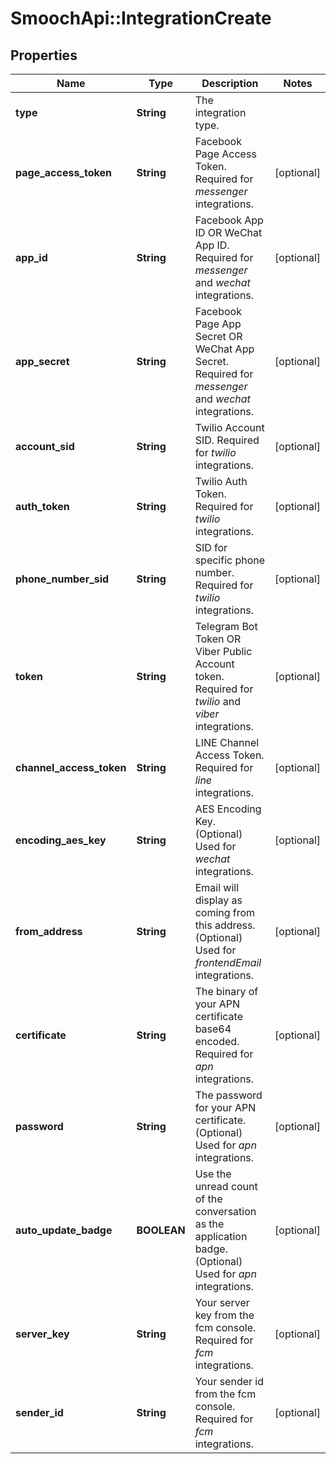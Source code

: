 # SmoochApi::IntegrationCreate

## Properties
Name | Type | Description | Notes
------------ | ------------- | ------------- | -------------
**type** | **String** | The integration type. | 
**page_access_token** | **String** | Facebook Page Access Token. Required for *messenger* integrations.  | [optional] 
**app_id** | **String** | Facebook App ID OR WeChat App ID. Required for *messenger* and *wechat* integrations.  | [optional] 
**app_secret** | **String** | Facebook Page App Secret OR WeChat App Secret. Required for *messenger* and *wechat* integrations.  | [optional] 
**account_sid** | **String** | Twilio Account SID. Required for *twilio* integrations.  | [optional] 
**auth_token** | **String** | Twilio Auth Token. Required for *twilio* integrations.  | [optional] 
**phone_number_sid** | **String** | SID for specific phone number. Required for *twilio* integrations.  | [optional] 
**token** | **String** | Telegram Bot Token OR Viber Public Account token. Required for *twilio* and *viber* integrations.  | [optional] 
**channel_access_token** | **String** | LINE Channel Access Token. Required for *line* integrations.  | [optional] 
**encoding_aes_key** | **String** | AES Encoding Key. (Optional) Used for *wechat* integrations.  | [optional] 
**from_address** | **String** | Email will display as coming from this address. (Optional) Used for *frontendEmail* integrations.  | [optional] 
**certificate** | **String** | The binary of your APN certificate base64 encoded. Required for *apn* integrations.  | [optional] 
**password** | **String** | The password for your APN certificate. (Optional) Used for *apn* integrations.  | [optional] 
**auto_update_badge** | **BOOLEAN** | Use the unread count of the conversation as the application badge. (Optional) Used for *apn* integrations.  | [optional] 
**server_key** | **String** | Your server key from the fcm console. Required for *fcm* integrations.  | [optional] 
**sender_id** | **String** | Your sender id from the fcm console. Required for *fcm* integrations.  | [optional] 


